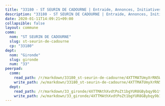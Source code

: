 ```yaml
---
title: "33180 - ST SEURIN DE CADOURNE | Entraide, Annonces, Initiatives"
description: "33180 - ST SEURIN DE CADOURNE | Entraide, Annonces, Initiatives"
date: 2020-01-11T14:09:21+09:00
collapsible: false
layout: commune
comm:
  nom: "ST SEURIN DE CADOURNE"
  slug: st-seurin-de-cadourne
  cp: "33180"
dept:
  nom: "Gironde"
  slug: gironde
  num: "33"
peerpad:
  comm:
    read_path: /r/markdown/33180_st-seurin-de-cadourne/4XTTMATUmyXrRN5Wnykwjnxhs83Js6VMPa5GxJFvvU67EYjwb
    write_path: /w/markdown/33180_st-seurin-de-cadourne/4XTTMATUmyXrRN5Wnykwjnxhs83Js6VMPa5GxJFvvU67EYjwb-K3TgUp64kTp47myfDKrW2Dtz1co311JfVaHdR6o6iKGqNMaPP8t6u6My5UStEfD2vR7g7QtKdKyTgrM1NVgEPhCbR4xczUVxonRzNiaaEsVymFSJoaFLnsbuvY4UZswz2jy7vd8Z
  dept:
    read_path: /r/markdown/33_gironde/4XTTMAthXvdtPoZt1bgYUR8GBybqy9b1tLUaaKDw5iKj57LRt
    write_path: /w/markdown/33_gironde/4XTTMAthXvdtPoZt1bgYUR8GBybqy9b1tLUaaKDw5iKj57LRt-K3TgU8ogmN5s8hbKrZhkV9P1KQiFepNWXjoYRvdMTW1jt7eRXTmrjG677tN9mcUTsALjzYGgb8mvcrYPJn2Jd8cTiBmF9aZcbgdcQL1kzCPJnSf6X8tpEcGPdTr5qT6cQqEpt6oQ
---
```


